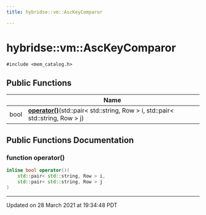 ```yaml
---
title: hybridse::vm::AscKeyComparor

---
```


# hybridse::vm::AscKeyComparor




`#include <mem_catalog.h>`

## Public Functions

|                | Name           |
| -------------- | -------------- |
| bool | **[operator()](/hybridse/usage/api/markdownClasses/structhybridse_1_1vm_1_1_asc_key_comparor.md#function-operator())**(std::pair< std::string, Row > i, std::pair< std::string, Row > j) |

## Public Functions Documentation

### function operator()

```cpp
inline bool operator()(
    std::pair< std::string, Row > i,
    std::pair< std::string, Row > j
)
```


-------------------------------

Updated on 28 March 2021 at 19:34:48 PDT
